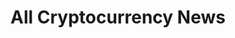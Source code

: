 ---
title: "All Cryptocurrency News"
description: "Browse all the latest cryptocurrency news from top sources. Real-time updates on Bitcoin, Ethereum, DeFi, NFTs, and more."
---